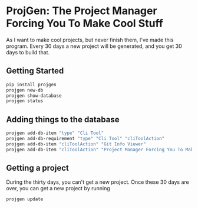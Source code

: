 # ProjGen: The Project Manager Forcing You To Make Cool Stuff
As I want to make cool projects, but never finish them, I've made
this program. Every 30 days a new project will be generated, and you
get 30 days to build that.

## Getting Started
```bash
pip install projgen
projgen new-db
projgen show-database
projgen status
```

## Adding things to the database
```bash
projgen add-db-item "type" "Cli Tool"
projgen add-db-requirement "type" "Cli Tool" "cliToolAction"
projgen add-db-item "cliToolAction" "Git Info Viewer"
projgen add-db-item "cliToolAction" "Project Manager Forcing You To Make Cool Stuff"
```

## Getting a project
During the thirty days, you can't get a new project. Once these 30 days are over, 
you can get a new project by running
```bash
projgen update
```